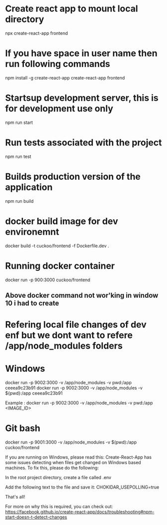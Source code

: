 # Create react app to mount local directory
npx create-react-app frontend

# If you have space in user name then run following commands
npm install -g create-react-app
create-react-app frontend

# Startsup development server, this is for development use only
npm run start

# Run tests associated with the project
npm run test

# Builds production version of the application
npm run build

# docker build image for dev environemnt 
docker build -t cuckoo/frontend -f Dockerfile.dev .

# Running docker container
docker run -p 900:3000 cuckoo/frontend

## Above docker command not wor'king in window 10 i had to create 


# Refering local file changes of dev enf but we dont want to refere /app/node_modules folders
# Windows
docker run -p 9002:3000 -v /app/node_modules -v pwd:/app ceeea9c23b91
docker run -p 9002:3000 -v /app/node_modules -v ${pwd}:/app ceeea9c23b91

Example  :
docker run -p 9002:3000 -v /app/node_modules -v pwd:/app <IMAGE_ID>


# Git bash 
docker run -p 9001:3000 -v /app/node_modules -v $(pwd):/app cuckoo/frontend

If you are running on Windows, please read this: Create-React-App has some issues detecting when files get changed on Windows based machines.  To fix this, please do the following:

In the root project directory, create a file called .env

Add the following text to the file and save it: CHOKIDAR_USEPOLLING=true

That's all!

For more on why this is required, you can check out: https://facebook.github.io/create-react-app/docs/troubleshooting#npm-start-doesn-t-detect-changes